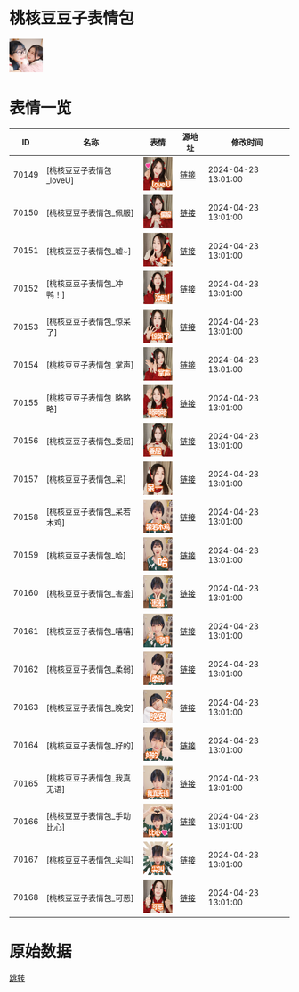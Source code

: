 # 桃核豆豆子表情包

<img src="./cover.png" height="60" alt="cover" />

# 表情一览

|ID|名称|表情|源地址|修改时间|
|----|----|----|----|----|
|70149|[桃核豆豆子表情包_loveU]|<img src="./pic/070149_%5B桃核豆豆子表情包_loveU%5D.png" height="60" alt="loveU"/>|[链接](https://i0.hdslb.com/bfs/garb/c4c736ff5aee4d1f97969cb6b4dc3f68a7f74c6a.png)|2024-04-23 13:01:00|
|70150|[桃核豆豆子表情包_佩服]|<img src="./pic/070150_%5B桃核豆豆子表情包_佩服%5D.png" height="60" alt="佩服"/>|[链接](https://i0.hdslb.com/bfs/garb/e358f42cff4c0e9f71fef27f998b27b805fa71bd.png)|2024-04-23 13:01:00|
|70151|[桃核豆豆子表情包_嘘~]|<img src="./pic/070151_%5B桃核豆豆子表情包_嘘~%5D.png" height="60" alt="嘘~"/>|[链接](https://i0.hdslb.com/bfs/garb/649d92479cb0cf9ffa8542df9fcd1a13d4c3f7b7.png)|2024-04-23 13:01:00|
|70152|[桃核豆豆子表情包_冲鸭！]|<img src="./pic/070152_%5B桃核豆豆子表情包_冲鸭！%5D.png" height="60" alt="冲鸭！"/>|[链接](https://i0.hdslb.com/bfs/garb/a9fcc63b2c4ab858aaa093fbbe23cc5c21f19bf3.png)|2024-04-23 13:01:00|
|70153|[桃核豆豆子表情包_惊呆了]|<img src="./pic/070153_%5B桃核豆豆子表情包_惊呆了%5D.png" height="60" alt="惊呆了"/>|[链接](https://i0.hdslb.com/bfs/garb/9dbd4e0477047d8793725095c4772dcde49360b6.png)|2024-04-23 13:01:00|
|70154|[桃核豆豆子表情包_掌声]|<img src="./pic/070154_%5B桃核豆豆子表情包_掌声%5D.png" height="60" alt="掌声"/>|[链接](https://i0.hdslb.com/bfs/garb/592bc454aa7ddb2afd291a591bc8b3517ca00876.png)|2024-04-23 13:01:00|
|70155|[桃核豆豆子表情包_略略略]|<img src="./pic/070155_%5B桃核豆豆子表情包_略略略%5D.png" height="60" alt="略略略"/>|[链接](https://i0.hdslb.com/bfs/garb/2cb9738d4e21b48ee0174c40a16d2371261eb0bd.png)|2024-04-23 13:01:00|
|70156|[桃核豆豆子表情包_委屈]|<img src="./pic/070156_%5B桃核豆豆子表情包_委屈%5D.png" height="60" alt="委屈"/>|[链接](https://i0.hdslb.com/bfs/garb/b6275672038f8290053a8011cb9858cc29bcd9bc.png)|2024-04-23 13:01:00|
|70157|[桃核豆豆子表情包_呆]|<img src="./pic/070157_%5B桃核豆豆子表情包_呆%5D.png" height="60" alt="呆"/>|[链接](https://i0.hdslb.com/bfs/garb/95dda3d1d9612e4980370569a28b6958ddd6edc9.png)|2024-04-23 13:01:00|
|70158|[桃核豆豆子表情包_呆若木鸡]|<img src="./pic/070158_%5B桃核豆豆子表情包_呆若木鸡%5D.png" height="60" alt="呆若木鸡"/>|[链接](https://i0.hdslb.com/bfs/garb/e9719cb50b43c682d25502a48b91531d5fe9bce3.png)|2024-04-23 13:01:00|
|70159|[桃核豆豆子表情包_哈]|<img src="./pic/070159_%5B桃核豆豆子表情包_哈%5D.png" height="60" alt="哈"/>|[链接](https://i0.hdslb.com/bfs/garb/fa976a062be16a4a1b8f4fccb19d81cda0a0c7ee.png)|2024-04-23 13:01:00|
|70160|[桃核豆豆子表情包_害羞]|<img src="./pic/070160_%5B桃核豆豆子表情包_害羞%5D.png" height="60" alt="害羞"/>|[链接](https://i0.hdslb.com/bfs/garb/ac6b23ee43496316e53021dbf1dc9c7e4d4ec6aa.png)|2024-04-23 13:01:00|
|70161|[桃核豆豆子表情包_嘻嘻]|<img src="./pic/070161_%5B桃核豆豆子表情包_嘻嘻%5D.png" height="60" alt="嘻嘻"/>|[链接](https://i0.hdslb.com/bfs/garb/3268ac25510c5ee39b52f52e2630b4dca1a598aa.png)|2024-04-23 13:01:00|
|70162|[桃核豆豆子表情包_柔弱]|<img src="./pic/070162_%5B桃核豆豆子表情包_柔弱%5D.png" height="60" alt="柔弱"/>|[链接](https://i0.hdslb.com/bfs/garb/b9c8edd465473c3260fdb447287cd212adddfb04.png)|2024-04-23 13:01:00|
|70163|[桃核豆豆子表情包_晚安]|<img src="./pic/070163_%5B桃核豆豆子表情包_晚安%5D.png" height="60" alt="晚安"/>|[链接](https://i0.hdslb.com/bfs/garb/7f330ef7265343cb6fd01f0bd5e87c3398c15bc1.png)|2024-04-23 13:01:00|
|70164|[桃核豆豆子表情包_好的]|<img src="./pic/070164_%5B桃核豆豆子表情包_好的%5D.png" height="60" alt="好的"/>|[链接](https://i0.hdslb.com/bfs/garb/e6d33235319f174e84908bf10b9f407c539ba740.png)|2024-04-23 13:01:00|
|70165|[桃核豆豆子表情包_我真无语]|<img src="./pic/070165_%5B桃核豆豆子表情包_我真无语%5D.png" height="60" alt="我真无语"/>|[链接](https://i0.hdslb.com/bfs/garb/5fcbcdd98de51f3234d4ae130d54a9202b3d1af0.png)|2024-04-23 13:01:00|
|70166|[桃核豆豆子表情包_手动比心]|<img src="./pic/070166_%5B桃核豆豆子表情包_手动比心%5D.png" height="60" alt="手动比心"/>|[链接](https://i0.hdslb.com/bfs/garb/9c529bd9c665c8520b7516b561572106b0c9a842.png)|2024-04-23 13:01:00|
|70167|[桃核豆豆子表情包_尖叫]|<img src="./pic/070167_%5B桃核豆豆子表情包_尖叫%5D.png" height="60" alt="尖叫"/>|[链接](https://i0.hdslb.com/bfs/garb/b6c735404c3acba96c6fc8af5cc0f353b81eca16.png)|2024-04-23 13:01:00|
|70168|[桃核豆豆子表情包_可恶]|<img src="./pic/070168_%5B桃核豆豆子表情包_可恶%5D.png" height="60" alt="可恶"/>|[链接](https://i0.hdslb.com/bfs/garb/262b8fd0449ea6998e0a8a2a44018f9d491009c9.png)|2024-04-23 13:01:00|

# 原始数据

[跳转](./raw.json)

